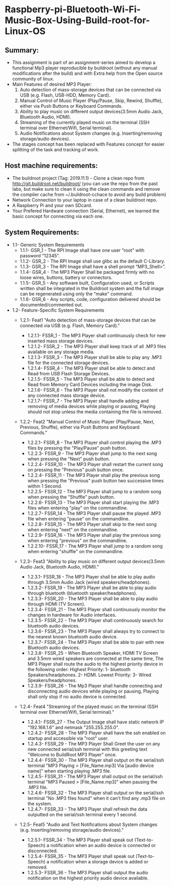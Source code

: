 # Raspberry-pi-Bluetooth-Wi-Fi-Music-Box-Using-Build-root-for-Linux-OS
 ## Summary:
- This assignment is part of an assignment-series aimed to develop a functional Mp3 player reproducible by buildroot
(without any manual modifications after the build) and with Extra help from the Open source community of linux.
- Main Features of desired MP3 Player:
	1) Auto detection of mass-storage devices that can be connected via USB (e.g. Flash, USB-HDD, Memory Card).
	2) Manual Control of Music Player (Play/Pause, Skip, Rewind, Shuffle), either via Push Buttons or Keyboard Commands.
	3) Ability to play music on different output devices(3.5mm Audio Jack, Bluetooth Audio, HDMI).
	4) Streaming of the currently played music on the terminal (SSH terminal over Ethernet/Wifi, Serial terminal).
	5) Audio Notifications about System changes (e.g. Inserting/removing storage/audio devices).
- The stages concept has been replaced with Features concept for easier splitting of the task and tracking of work.


 ## Host machine requirements:
- The buildroot project (Tag: 2019.11.1) - Clone a clean repo from http://git.buildroot.net/buildroot/
  (you can use the repo from the past labs, but make sure to clean it using the clean commands 
   and remove the compiler cache from ~/.buildroot-cchace  to avoid any build problem)
- Network Connection to your laptop in case of a clean buildroot repo.
- A Raspberry Pi and your own SDcard.
- Your Prefered Hardware connection (Serial, Ethernet), we learned the basic concept for connecting via each one.


 ## System Requirements:
- 1.1- Generic System Requirements
	- 1.1.1- GSR_1 - The RPI Image shall have one user “root” with password “12345”.
	- 1.1.2- GSR_2 - The RPI Image shall use glibc as the default C-Library.
	- 1.1.3- GSR_3 - The RPI Image shall have a shell prompt “MP3_Shell>”.
	- 1.1.4- GSR_4 - The MP3 Player Shall be packaged firmly with no loose wires, buttons, battery or connectors.
	- 1.1.5- GSR_5 - Any software built, Configuration used, or Scripts written shall be integrated in the
		       Buildroot system and the full image can be regenerated using only the "make" command.
	- 1.1.6- GSR_6 - Any scripts, code, configuration delivered should be documented/commented out.	
- 1.2- Feature-Specific System Requirements
	- 1.2.1- Feat1 "Auto detection of mass-storage devices that can be connected via USB (e.g. Flash, Memory Card)."
		- 1.2.1.1- FSSR_1 - The MP3 Player shall continuously check for new inserted mass storage devices.
		- 1.2.1.2- FSSR_2 - The MP3 Player shall keep track of all .MP3 files available on any storage media.
		- 1.2.1.3- FSSR_3 - The MP3 Player shall be able to play any .MP3 file for the connected storage devices.
		- 1.2.1.4- FSSR_4 - The MP3 Player shall be able to detect and Read from USB Flash Storage Devices.
		- 1.2.1.5- FSSR_5 - The MP3 Player shall be able to detect and Read from Memory Card Devices including
					the image Disk.
		- 1.2.1.6- FSSR_6 - The MP3 Player shall not modify the content of any connected mass storage device.
		- 1.2.1.7- FSSR_7 - The MP3 Player shall handle adding and removing of media devices while playing or
			          pausing, Playing should not stop unless the media containing the file is removed.
	- 1.2.2- Feat2 "Manual Control of Music Player (Play/Pause, Next, Previous, Shuffle), either via Push Buttons and
	 Keyboard Commands."
		- 1.2.2.1- FSSR_8 - The MP3 Player shall control playing the .MP3 files by pressing the "Play/Pause" push button.  
		- 1.2.2.3- FSSR_9 - The MP3 Player shall jump to the next song when pressing the "Next" push button.
		- 1.2.2.4- FSSR_10 - The MP3 Player shall restart the current song on pressing the "Previous" push button once.
		- 1.2.2.4- FSSR_11 - The MP3 Player shall play the previous song when pressing the "Previous" push button two
					successive times within 1 Second.
		- 1.2.2.5- FSSR_12 - The MP3 Player shall jump to a random song when pressing the "Shuffle" push button.
		- 1.2.2.6- FSSR_13 - The MP3 Player shall start playing the .MP3 files when entering "play" on the commandline.
		- 1.2.2.7- FSSR_14 - The MP3 Player shall pause the played .MP3 file when entering "pause" on the commandline.
		- 1.2.2.8- FSSR_15 - The MP3 Player shall skip to the next song when entering "next" on the commandline.
		- 1.2.2.9- FSSR_16 - The MP3 Player shall play the previous song when entering "previous" on the commandline.
		- 1.2.2.10- FSSR_17 - The MP3 Player shall jump to a random song when entering "shuffle" on the commandline.
	- 1.2.3- Feat3 "Ability to play music on different output devices(3.5mm Audio Jack, Bluetooth Audio, HDMI)."
		- 1.2.3.1- FSSR_18 - The MP3 Player shall be able to play audio through 3.5mm Audio Jack (wired 
					speakers/headphones).
		- 1.2.3.2- FSSR_19 - The MP3 Player shall be able to play audio through bluetooth (bluetooth speaker/headphones).
		- 1.2.3.3- FSSR_20 - The MP3 Player shall be able to play audio through HDMI (TV Screen).
		- 1.2.3.4- FSSR_21 - The MP3 Player shall continuously monitor the changes in hardware for Audio interfaces.
		- 1.2.3.5- FSSR_22 - The MP3 Player shall continuously search for bluetooth audio devices.
		- 1.2.3.6- FSSR_23 - The MP3 Player shall always try to connect to the nearest known bluetooth audio device.
		- 1.2.3.7- FSSR_24 - The MP3 Player shall be able to pair with new Bluetooth audio devices.
		- 1.2.3.8- FSSR_25 - When Bluetooth Speaker, HDMI TV Screen and 3.5mm wired speakers are connected at the 
				 same time, The MP3 Player shall route the audio to the highest priority device 
				 in the following order: Highest Priority: 1- bluetooth Speakers/headphones.
									   2- HDMI.
							 Lowest Priority:  3- Wired Speakers/headphones.
		- 1.2.3.9- FSSR_26 - The Mp3 Player shall handle connecting and disconnecting audio devices while playing or pausing, 
				   Playing shall only stop if no audio device is connected.			
	- 1.2.4- Feat4 "Streaming of the played music on the terminal (SSH terminal over Ethernet/Wifi, Serial terminal)."
		- 1.2.4.1- FSSR_27 - The Output Image shall have static network IP "192.168.1.6" and netmask "255.255.255.0".
		- 1.2.4.2- FSSR_28 - The MP3 Player shall have the ssh enabled on startup and accessible via "root" user.
		- 1.2.4.3- FSSR_29 - The MP3 Player Shall Greet the user on any new connected serial/ssh terminal with this 
					greeting text "Welcome to BuildRoot MP3 Player" once.
		- 1.2.4.4- FSSR_30 - The MP3 Player shall output on the serial/ssh terminal 
					"MP3 Playing > [File_Name.mp3] Via [audio device name]" when starting playing .MP3 file.
		- 1.2.4.5- FSSR_31 - The MP3 Player shall output on the serial/ssh terminal "MP3 Paused > [File_Name.mp3]" when 
					pausing the .MP3 file.
		- 1.2.4.6- FSSR_32 - The MP3 Player shall output on the serial/ssh terminal "No .MP3 files found" when it can't find 
					any .mp3 file on the system.
		- 1.2.4.7- FSSR_33 - The MP3 Player shall refresh the data outputted on the serial/ssh terminal every 1 second.
		
	- 1.2.5- Feat5 "Audio and Text Notifications about System changes (e.g. Inserting/removing storage/audio devices)."
		- 1.2.5.1- FSSR_34 - The MP3 Player shall speak out (Text-to-Speech) a notification when an audio device is connected 
					or disconnected.
		- 1.2.5.4- FSSR_35 - The MP3 Player shall speak out (Text-to-Speech) a notification when a storage device is added 
					or removed.
		- 1.2.5.3- FSSR_36 - The MP3 Player shall output the audio notification on the highest priority audio device available.
